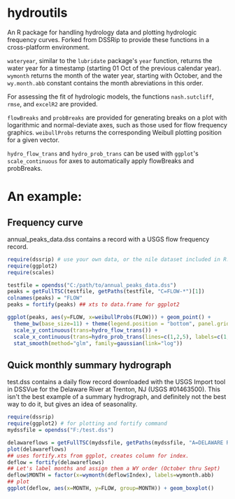 # hydroutils
An R package for handling hydrology data and plotting hydrologic frequency curves.  Forked from DSSRip to provide these functions in a cross-platform environment.

```wateryear```, similar to the ```lubridate``` package's ```year``` function, returns the water year for a timestamp (starting 01 Oct of the previous calendar year). ```wymonth``` returns the month of the water year, starting with October, and the ```wy.month.abb``` constant contains the month abreviations in this order.

For assessing the fit of hydrologic models, the functions ```nash.sutcliff```, ```rmse```, and ```excelR2``` are provided.

```flowBreaks``` and ```probBreaks``` are provided for generating breaks on a plot with logarithmic and normal-deviate axes, such as those used for flow frequency graphics.  ```weibullProbs``` returns the corresponding Weibull plotting position for a given vector.

```hydro_flow_trans``` and ```hydro_prob_trans``` can be used with ```ggplot```'s ```scale_continuous``` for axes to automatically apply flowBreaks and probBreaks.

# An example:

## Frequency curve
annual_peaks_data.dss contains a record with a USGS flow frequency record.

```r
require(dssrip) # use your own data, or the nile dataset included in R.
require(ggplot2)
require(scales)

testfile = opendss("C:/path/to/annual_peaks_data.dss")
peaks = getFullTSC(testfile, getPaths(testfile, "C=FLOW-*")[1])
colnames(peaks) = "FLOW"
peaks = fortify(peaks) ## xts to data.frame for ggplot2

ggplot(peaks, aes(y=FLOW, x=weibullProbs(FLOW))) + geom_point() + 
  theme_bw(base_size=11) + theme(legend.position = "bottom", panel.grid.minor=element_blank()) +
  scale_y_continuous(trans=hydro_flow_trans()) + 
  scale_x_continuous(trans=hydro_prob_trans(lines=c(1,2,5), labels=c(1,2,5), byPeriod=TRUE)) + 
  stat_smooth(method="glm", family=gaussian(link="log"))
```

## Quick monthly summary hydrograph
test.dss contains a daily flow record downloaded with the USGS Import tool in DSSVue for the Delaware River at Trenton, NJ (USGS #01463500).  This isn't the best example of a summary hydrograph, and definitely not the best way to do it, but gives an idea of seasonality.
```r
require(dssrip)
require(ggplot2) # for plotting and fortify command
mydssfile = opendss("F:/test.dss")

delawareflows = getFullTSC(mydssfile, getPaths(mydssfile, "A=DELAWARE RIVER B=TRENTON NJ C=FLOW"))
plot(delawareflows)
## uses fortify.xts from ggplot, creates column for index.
deflow = fortify(delawareflows)
## Let's label months and assign them a WY order (October thru Sept)
deflow$MONTH = factor(x=wymonth(deflow$Index), labels=wymonth.abb)
## plot
ggplot(deflow, aes(x=MONTH, y=FLOW, group=MONTH)) + geom_boxplot()
